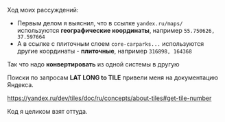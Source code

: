 Ход моих рассуждений:

- Первым делом я выяснил, что в ссылке ``yandex.ru/maps/`` используются **географические координаты**, например ``55.750626, 37.597664``
- А в ссылке с плиточным слоем ``core-carparks...`` используются другие координаты - **плиточные**, например ``316898, 164368``

Так что надо **конвертировать** из одной системы в другую

Поиски по запросам **LAT LONG to TILE** привели меня на документацию Яндекса.

https://yandex.ru/dev/tiles/doc/ru/concepts/about-tiles#get-tile-number

Код я целиком взят оттуда.